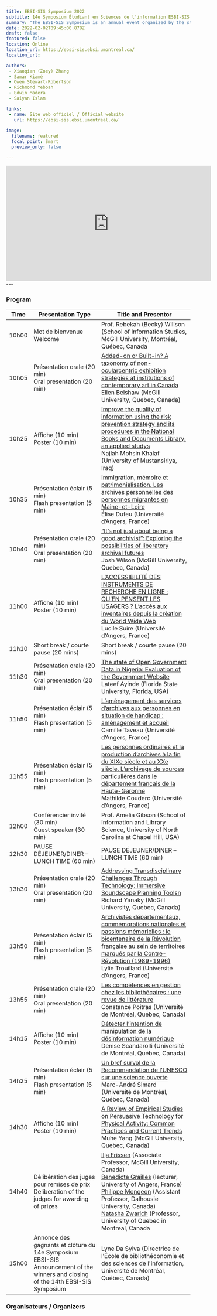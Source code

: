 ```yaml
---
title: EBSI-SIS Symposium 2022
subtitle: 14e Symposium Étudiant en Sciences de l'information ESBI-SIS / 14th EBSI-SIS Student Symposium in Information Studies 
summary: "The EBSI-SIS Symposium is an annual event organized by the student of the École de bibliothéconomie et des sciences de l'information (Université de Montréal) and the School of Information Studies (McGill University)"
date: 2022-02-02T09:45:00.878Z
draft: false
featured: false
location: Online
location_url: https://ebsi-sis.ebsi.umontreal.ca/
location_url: 

authors:
 - Xiaoqian (Zoey) Zhang
 - Samar Kiamé
 - Owen Stewart-Robertson
 - Richmond Yeboah
 - Edwin Madera
 - Saiyan Islam

links:
 - name: Site web officiel / Official website
   url: https://ebsi-sis.ebsi.umontreal.ca/
   
image:
  filename: featured
  focal_point: Smart
  preview_only: false

---
```

<iframe width="560" height="315" src="https://www.youtube.com/embed/videoseries?list=PLHgr5ZnpF46tfJa7NUUwCkBdXoQoC0m_k" title="YouTube video player" frameborder="0" allow="accelerometer; autoplay; clipboard-write; encrypted-media; gyroscope; picture-in-picture" allowfullscreen></iframe>
---

### Program
| Time | Presentation Type | Title and Presentor
 |-------------	|-------------- | -------------------------- |  
 | 10h00 | Mot de bienvenue</br>Welcome  | Prof. Rebekah (Becky) Willson (School of Information Studies, McGill University, Montréal, Québec, Canada
 | 10h05 | Présentation orale (20 min)</br>Oral presentation (20 min) | [Added-on or Built-in? A taxonomy of non-ocularcentric exhibition strategies at institutions of contemporary art in Canada](../../talk/EBSI-SIS2022.01Belshaw) </br> Ellen Belshaw (McGill University, Quebec, Canada)
 | 10h25 | Affiche (10 min)</br> Poster (10 min) | [Improve the quality of information using the risk prevention strategy and its procedures in the National Books and Documents Library: an applied studys](../../talk/EBSI-SIS2022.02Khalaf) </br> Najlah Mohsin Khalaf (University of Mustansiriya, Iraq)
 | 10h35 | Présentation éclair (5 min)</br> Flash presentation (5 min) | [Immigration, mémoire et patrimonialisation. Les archives personnelles des personnes migrantes en Maine-et-Loire](../../talk/EBSI-SIS2022.03Dufeu) </br> Élise Dufeu (Université d’Angers, France)
 | 10h40 | Présentation orale (20 min)</br>Oral presentation (20 min) | [“It’s not just about being a good archivist”: Exploring the possibilities of liberatory archival futures](../../talk/EBSI-SIS2022.04Wilson) </br> Josh Wilson (McGill University, Quebec, Canada)
 | 11h00 | Affiche (10 min)</br>Poster (10 min) | [L’ACCESSIBILITÉ DES INSTRUMENTS DE RECHERCHE EN LIGNE : QU’EN PENSENT LES USAGERS ? L’accès aux inventaires depuis la création du World Wide Web](../../talk/EBSI-SIS2022.05Suire) </br> Lucile Suire (Université d’Angers, France)
 | 11h10 | Short break / courte pause (20 mins) | Short break / courte pause (20 mins)
 | 11h30 | Présentation orale (20 min)</br>Oral presentation (20 min) | [The state of Open Government Data in Nigeria: Evaluation of the Government Website](../../talk/EBSI-SIS2022.06Ayinde) </br> Lateef Ayinde (Florida State University, Florida, USA)
 | 11h50 | Présentation éclair (5 min)</br>Flash presentation (5 min) | [L’aménagement des services d’archives aux personnes en situation de handicap : aménagement et accueil](../../talk/EBSI-SIS2022.07Taveau) </br> Camille Taveau (Université d’Angers, France)
 | 11h55 | Présentation éclair (5 min)</br>Flash presentation (5 min) | [Les personnes ordinaires et la production d’archives à la fin du XIXe siècle et au XXe siècle. L’archivage de sources particulières dans le département français de la Haute-Garonne](../../talk/EBSI-SIS2022.10Couderc) </br> Mathilde Couderc (Université d’Angers, France) 
 | 12h00 | Conférencier invité (30 min)</br>Guest speaker (30 min) | Prof. Amelia Gibson (School of Information and Library Science, University of North Carolina at Chapel Hill, USA)
 | 12h30 | PAUSE DÉJEUNER/DINER – LUNCH TIME (60 min) | PAUSE DÉJEUNER/DINER – LUNCH TIME (60 min)
 | 13h30 | Présentation orale (20 min)</br>Oral presentation (20 min) | [Addressing Transdisciplinary Challenges Through Technology: Immersive Soundscape Planning Toolsn](../../talk/EBSI-SIS2022.08Yanaky) </br> Richard Yanaky (McGill University, Quebec, Canada)
 | 13h50 | Présentation éclair (5 min)</br>Flash presentation (5 min) | [Archivistes départementaux, commémorations nationales et passions mémorielles : le bicentenaire de la Révolution française au sein de territoires marqués par la Contre- Révolution (1989-1996)](../../talk/EBSI-SIS2022.09Trouillard) </br> Lylie Trouillard (Université d’Angers, France) 
 | 13h55 | Présentation orale (20 min)</br>Oral presentation (20 min) | [Les compétences en gestion chez les bibliothécaires : une revue de littérature](../../talk/EBSI-SIS2022.11Poitras) </br> Constance Poitras (Université de Montréal, Québec, Canada)
 | 14h15 | Affiche (10 min)</br>Poster (10 min) | [Détecter l’intention de manipulation de la désinformation numérique](../../talk/EBSI-SIS2022.12Scandarolli) </br> Denise Scandarolli (Université de Montréal, Québec, Canada) 
 | 14h25 | Présentation éclair (5 min)</br>Flash presentation (5 min) | [Un bref survol de la Recommandation de l’UNESCO sur une science ouverte](../../talk/EBSI-SIS2022.13Simard) </br> Marc-André Simard (Université de Montréal, Québec, Canada) 
 | 14h30 | Affiche (10 min)</br>Poster (10 min) | [A Review of Empirical Studies on Persuasive Technology for Physical Activity: Common Practices and Current Trends](../../talk/EBSI-SIS2022.14Yang) </br> Muhe Yang (McGill University, Quebec, Canada) 
 | 14h40 | Délibération des juges pour remises de prix</br>Deliberation of the judges for awarding of prizes | [Ilja Frissen](../../author/ilja-frissen) (Associate Professor, McGill University, Canada)</br>[Benedicte Grailles](../../author/benedicte-grailles) (lecturer, University of Angers, France)</br>[Philippe Mongeon](../../author/philippe-mongeon) (Assistant Professor, Dalhousie University, Canada)</br>[Natasha Zwarich](../../author/natasha-zwarich) (Professor, University of Quebec in Montreal, Canada
 | 15h00 |  Annonce des gagnants et clôture du 14e Symposium EBSI-SIS</br> Announcement of the winners and closing of the 14th EBSI-SIS Symposium | Lyne Da Sylva (Directrice de l’École de bibliothéconomie et des sciences de l'information, Université de Montréal, Québec, Canada)

### Organisateurs / Organizers
